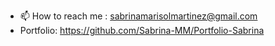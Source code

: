 - 📫 How to reach me : sabrinamarisolmartinez@gmail.com
- Portfolio: https://github.com/Sabrina-MM/Portfolio-Sabrina


<!---
Sabrina-MM/Sabrina-MM is a ✨ special ✨ repository because its `README.md` (this file) appears on your GitHub profile.
You can click the Preview link to take a look at your changes.
--->
